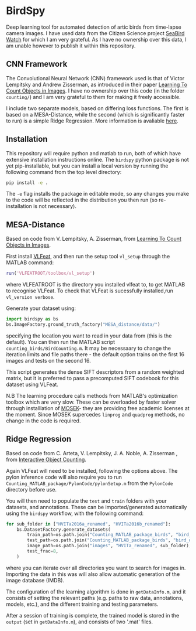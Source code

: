 # BirdSpy

Deep learning tool for automated detection of artic birds from time-lapse camera images. I have used data from the Citizen Science project [SeaBird Watch](https://www.zooniverse.org/projects/penguintom79/seabirdwatch) for which I am very grateful. As I have no ownership over this data, I am unable however to publish it within this repository.

## CNN Framework

The Convolutional Neural Network (CNN) framework used is that of Victor Lempitsky and Andrew Zisserman, as introduced in their paper [Learning To Count Objects in Images](https://www.robots.ox.ac.uk/~vgg/publications/2010/Lempitsky10b/). I have no ownership over this code (in the folder `counting/`) and I am very grateful to them for making it freely accessible.

I include two separate models, based on differing loss functions. The first is based on a MESA-Distance, while the second (which is significantly faster to run) is a simple Ridge Regression. More information is avaliable [here](https://www.robots.ox.ac.uk/~vgg/research/counting/index.html).

## Installation

This repository will require python and matlab to run, both of which have extensive installation instructions online. The `birdspy` python package is not yet pip-installable, but you can install a local version by running the following command from the top level directory:

```bash
pip install -e .
```

The `-e` flag installs the package in editable mode, so any changes you make to the code will be reflected in the distribution you then run (so re-installation is not necessary).

## MESA-Distance

Based on code from V. Lempitsky, A. Zisserman, from [Learning To Count Objects in Images](http://www.robots.ox.ac.uk/~vgg/research/counting/index.html).

First install [VLFeat](https://www.vlfeat.org/), and then run the setup tool `vl_setup` through the MATLAB command:

```matlab
run('VLFEATROOT/toolbox/vl_setup')
```

where VLFEATROOT is the directory you installed vlfeat to, to get MATLAB to recognise VLFeat. To check that VLFeat is sucessfully installed,run `vl_version verbose`.

Generate your dataset using:

```python
import birdspy as bs
bs.ImageFactory.ground_truth_factory("MESA_distance/data/")
```

specifying the location you want to read in your data from (this is the default). You can then run the MATLAB script `counting_birds/BirdCounting.m`. It may be necessaary to change the iteration limits and file paths there - the default option trains on the first 16 images and tests on the second 16.

This script generates the dense SIFT descriptors from a random weighted matrix, but it is preferred to pass a precomputed SIFT codebook for this dataset using VLFeat.

N.B The learning procedure calls methods from MATLAB's optimization toolbox which are very slow. These can be overloaded by faster solver through installlation of [MOSEK](www.mosek.com)- they are providing free academic licenses at the moment. Since MOSEK supercedes `linprog` and `quadprog` methods, no change in the code is required.

## Ridge Regression

Based on code from C. Arteta, V. Lempitsky, J. A. Noble, A. Zisserman , from [Interactive Object Counting](https://www.robots.ox.ac.uk/~vgg/publications/2014/Arteta14/).

Again VLFeat will need to be installed, following the options above. The pylon inference code will also require you to run `Counting_MATLAB_package/PylonCode/pylonSetup.m` from the `PylonCode` directory before use.

You will then need to populate the `test` and `train` folders with your datasets, and annotations. These can be imported/generated automatically using the `birdspy` workflow, with the following command:

```python
for sub_folder in ["HVITa2016a_renamed", "HVITa2016b_renamed"]:
    bs.DatasetFactory.generate_datasets(
        train_path=os.path.join("Counting_MATLAB_package_birds", "bird_data", "train"),
        test_path=os.path.join("Counting_MATLAB_package_birds", "bird_data", "test"),
        image_path=os.path.join("images", "HVITa_renamed", sub_folder),
        test_frac=8,
    )
```

where you can iterate over all directories you want to search for images in. Importing the data in this was will also allow automatic generation of the image database (IMDB).

The configuration of the learning algorithm is done in `getDataInfo.m`, and it consists of setting the relevant paths (e.g. paths to raw data, annotations, models, etc.), and the different training and testing parameters.

After a session of training is complete, the trained model is stored in the `output` (set in `getDataInfo.m`), and consists of two '.mat' files.
